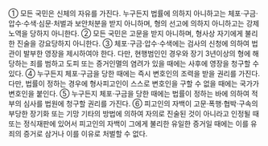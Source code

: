 ① 모든 국민은 신체의 자유를 가진다. 누구든지 법률에 의하지 아니하고는 체포·구금·압수·수색·심문·처벌과 보안처분을 받지 아니하며, 형의 선고에 의하지 아니하고는 강제노역을 당하지 아니한다.
② 모든 국민은 고문을 받지 아니하며, 형사상 자기에게 불리한 진술을 강요당하지 아니한다.
③ 체포·구금·압수·수색에는 검사의 신청에 의하여 법관이 발부한 영장을 제시하여야 한다. 다만, 현행범인인 경우와 장기 3년이상의 형에 해당하는 죄를 범하고 도피 또는 증거인멸의 염려가 있을 때에는 사후에 영장을 청구할 수 있다.
④ 누구든지 체포·구금을 당한 때에는 즉시 변호인의 조력을 받을 권리를 가진다. 다만, 법률이 정하는 경우에 형사피고인이 스스로 변호인을 구할 수 없을 때에는 국가가 변호인을 붙인다.
⑤ 누구든지 체포·구금을 당한 때에는 법률이 정하는 바에 의하여 적부의 심사를 법원에 청구할 권리를 가진다.
⑥ 피고인의 자백이 고문·폭행·협박·구속의 부당한 장기화 또는 기망 기타의 방법에 의하여 자의로 진술된 것이 아니라고 인정될 때 또는 정식재판에 있어서 피고인의 자백이 그에게 불리한 유일한 증거일 때에는 이를 유죄의 증거로 삼거나 이를 이유로 처벌할 수 없다.
